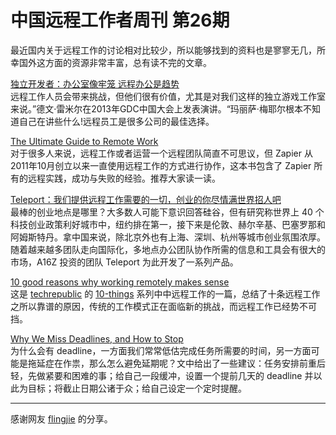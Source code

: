 # 中国远程工作者周刊 第26期

最近国内关于远程工作的讨论相对比较少，所以能够找到的资料也是寥寥无几，所幸国外这方面的资源非常丰富，总有读不完的文章。

[独立开发者：办公室像牢笼 远程办公是趋势][1]  
远程工作人员会带来挑战，但他们很有价值，尤其是对我们这样的独立游戏工作室来说。”德文·雷米尔在2013年GDC中国大会上发表演讲。“玛丽萨·梅耶尔根本不知道自己在讲些什么!远程员工是很多公司的最佳选择。

[The Ultimate Guide to Remote Work][2]  
对于很多人来说，远程工作或者运营一个远程团队简直不可思议，但 Zapier 从 2011年10月创立以来一直使用远程工作的方式进行协作，这本书包含了 Zapier 所有的远程实践，成功与失败的经验。推荐大家读一读。

[Teleport：我们提供远程工作需要的一切，创业的你尽情满世界招人吧][3]  
最棒的创业地点是哪里？大多数人可能下意识回答硅谷，但有研究称世界上 40 个科技创业政策利好城市中，纽约排在第一，接下来是伦敦、赫尔辛基、巴塞罗那和阿姆斯特丹。拿中国来说，除北京外也有上海、深圳、杭州等城市创业氛围浓厚。随着越来越多团队走向国际化，多地点办公团队协作所需的信息和工具会有很大的市场，A16Z 投资的团队 Teleport 为此开发了一系列产品。

[10 good reasons why working remotely makes sense][4]  
这是 [techrepublic] 的 [10-things] 系列中中远程工作的一篇，总结了十条远程工作之所以靠谱的原因，传统的工作模式正在面临新的挑战，而远程工作已经势不可挡。

[Why We Miss Deadlines, and How to Stop][5]  
为什么会有 deadline，一方面我们常常低估完成任务所需要的时间，另一方面可能是拖延症在作祟，那么怎么避免延期呢？文中给出了一些建议：任务安排前重后轻，先做紧要和困难的事；给自己一段缓冲，设置一个提前几天的 deadline 并以此为目标；将截止日期公诸于众；给自己设定一个定时提醒。

----

感谢网友 [flingjie] 的分享。

[1]: http://news.pcgames.com.cn/535/5352662.html
[2]: https://zapier.com/learn/the-ultimate-guide-to-remote-working/
[3]: http://36kr.com/p/5035452.html
[4]: http://www.techrepublic.com/blog/10-things/10-good-reasons-why-working-remotely-makes-sense/
[5]: https://zapier.com/blog/why-we-miss-deadlines/

[techrepublic]: http://www.techrepublic.com/
[10-things]: http://www.techrepublic.com/blog/10-things/
[flingjie]: http://yizaoyiwan.com/profile/1847/flingjie
